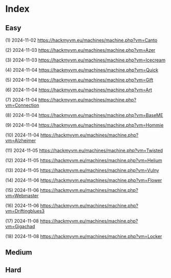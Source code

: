 # Index

## Easy

(1) 2024-11-02 https://hackmyvm.eu/machines/machine.php?vm=Canto

(2) 2024-11-03 https://hackmyvm.eu/machines/machine.php?vm=Azer

(3) 2024-11-03 https://hackmyvm.eu/machines/machine.php?vm=Icecream

(4) 2024-11-04 https://hackmyvm.eu/machines/machine.php?vm=Quick

(5) 2024-11-04 https://hackmyvm.eu/machines/machine.php?vm=Gift

(6) 2024-11-04 https://hackmyvm.eu/machines/machine.php?vm=Art

(7) 2024-11-04 https://hackmyvm.eu/machines/machine.php?vm=Connection

(8) 2024-11-04 https://hackmyvm.eu/machines/machine.php?vm=BaseME

(9) 2024-11-04 https://hackmyvm.eu/machines/machine.php?vm=Hommie

(10) 2024-11-04 https://hackmyvm.eu/machines/machine.php?vm=Alzheimer

(11) 2024-11-05 https://hackmyvm.eu/machines/machine.php?vm=Twisted

(12) 2024-11-05 https://hackmyvm.eu/machines/machine.php?vm=Helium

(13) 2024-11-05 https://hackmyvm.eu/machines/machine.php?vm=Vulny

(14) 2024-11-06 https://hackmyvm.eu/machines/machine.php?vm=Flower

(15) 2024-11-06 https://hackmyvm.eu/machines/machine.php?vm=Webmaster

(16) 2024-11-06 https://hackmyvm.eu/machines/machine.php?vm=Driftingblues3

(17) 2024-11-08 https://hackmyvm.eu/machines/machine.php?vm=Gigachad

(18) 2024-11-08 https://hackmyvm.eu/machines/machine.php?vm=Locker

## Medium

## Hard
